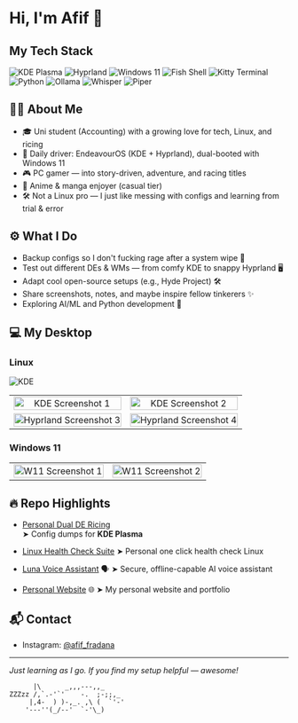 # Hi, I'm Afif 👋

## My Tech Stack
![KDE Plasma](https://img.shields.io/badge/Desktop-KDE_Plasma-0078D4?style=for-the-badge&logo=kde&logoColor=white)
![Hyprland](https://img.shields.io/badge/WM-Hyprland-282C34?style=for-the-badge&logo=Hyprland&logoColor=white)
![Windows 11](https://img.shields.io/badge/OS-Windows_11-0078D4?style=for-the-badge&logo=windows&logoColor=white)
![Fish Shell](https://img.shields.io/badge/Shell-Fish-0078D4?style=for-the-badge&logo=fish&logoColor=white)
![Kitty Terminal](https://img.shields.io/badge/Terminal-Kitty-1A1A1A?style=for-the-badge&logo=kitty&logoColor=white)
![Python](https://img.shields.io/badge/Language-Python-3776AB?style=for-the-badge&logo=python&logoColor=white)
![Ollama](https://img.shields.io/badge/AI%20Runtime-Ollama-000000?style=for-the-badge&logo=ollama&logoColor=white)
![Whisper](https://img.shields.io/badge/STT-Whisper-F7DF1E?style=for-the-badge&logo=openai&logoColor=black)
![Piper](https://img.shields.io/badge/TTS-Piper-FF69B4?style=for-the-badge&logo=linux&logoColor=white)

## 👨‍💻 About Me

- 🎓 Uni student (Accounting) with a growing love for tech, Linux, and ricing
- 🐧 Daily driver: EndeavourOS (KDE + Hyprland), dual-booted with Windows 11
- 🎮 PC gamer — into story-driven, adventure, and racing titles
- 🌸 Anime & manga enjoyer (casual tier)
- 🛠️ Not a Linux pro — I just like messing with configs and learning from trial & error

## ⚙️ What I Do

- Backup configs so I don't fucking rage after a system wipe 🧼
- Test out different DEs & WMs — from comfy KDE to snappy Hyprland 🖥️
- Adapt cool open-source setups (e.g., Hyde Project) 🛠️
- Share screenshots, notes, and maybe inspire fellow tinkerers ✨
- Exploring AI/ML and Python development 🤖

## 💻 My Desktop

### Linux

![KDE](https://res.cloudinary.com/dta7ppwxj/image/upload/v1755364559/Screenshot_20250731_092322_uamet9.png)

<table>
  <tr>
    <td align="center">
      <img src="https://res.cloudinary.com/dta7ppwxj/image/upload/v1755364561/Screenshot_20250731_093054_jnsyxk.png" alt="KDE Screenshot 1" width="100%">
      <br>
      </td>
    <td align="center">
      <img src="https://res.cloudinary.com/dta7ppwxj/image/upload/v1755364562/Screenshot_20250731_093156_s7dht9.png" alt="KDE Screenshot 2" width="100%">
      <br>
      </td>
  </tr>
  <tr>
    <td align="center">
      <img src="https://res.cloudinary.com/dta7ppwxj/image/upload/v1755364553/250727_12h52m22s_screenshot_vvfjl7.png" alt="Hyprland Screenshot 3" width="100%">
      <br>
      </td>
    <td align="center">
      <img src="https://res.cloudinary.com/dta7ppwxj/image/upload/v1755364549/250727_12h50m03s_screenshot_tnr1yz.png" alt="Hyprland Screenshot 4" width="100%">
      <br>
      </td>
  </tr>
</table>

### Windows 11

<table>
  <tr>
    <td align="center">
      <img src="https://res.cloudinary.com/dta7ppwxj/image/upload/v1755366186/Screenshot_404_cdwtui.png" alt="W11 Screenshot 1" width="100%">
      <br>
      </td>
    <td align="center">
      <img src="https://res.cloudinary.com/dta7ppwxj/image/upload/v1755366190/Screenshot_57_sgzxh7.png" alt="W11 Screenshot 2" width="100%">
      <br>
      </td>
  </tr>
</table>

## 🔥 Repo Highlights

- [Personal Dual DE Ricing](https://github.com/afif25fradana/personal-dual-de-ricing-endeavouros)  
  ➤ Config dumps for **KDE Plasma**

- [Linux Health Check Suite](https://github.com/afif25fradana/health-check.git)
  ➤ Personal one click health check Linux

- [Luna Voice Assistant](https://github.com/afif25fradana/luna-voice-assistant-offline) 🗣️
  ➤ Secure, offline-capable AI voice assistant

- [Personal Website](https://afif25fradana.github.io/) 🌐
  ➤ My personal website and portfolio

## 📬 Contact

- Instagram: [@afif_fradana](https://www.instagram.com/afif_fradana/)

---

_Just learning as I go. If you find my setup helpful — awesome!_

```
      |\      _,,,---,,_
ZZZzz /,`.-'`'    -.  ;-;;,_
     |,4-  ) )-,_. ,\ (  `'-'
    '---''(_/--'  `-'\_)  
```
